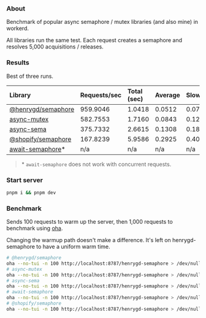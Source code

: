 ### About

Benchmark of popular async semaphore / mutex libraries (and also mine) in workerd.

All libraries run the same test. Each request creates a semaphore and resolves 5,000 acquisitions / releases.

### Results

Best of three runs.

| Library                                                                | Requests/sec | Total (sec) | Average | Slowest |
| :--------------------------------------------------------------------- | :----------- | :---------- | :------ | :------ |
| [@henrygd/semaphore](https://github.com/henrygd/semaphore)             | 959.9046     | 1.0418      | 0.0512  | 0.0772  |
| [async-mutex](https://www.npmjs.com/package/async-mutex)               | 582.7553     | 1.7160      | 0.0843  | 0.1221  |
| [async-sema](https://www.npmjs.com/package/async-sema)                 | 375.7332     | 2.6615      | 0.1308  | 0.1818  |
| [@shopify/semaphore](https://www.npmjs.com/package/@shopify/semaphore) | 167.8239     | 5.9586      | 0.2925  | 0.4063  |
| [await-semaphore](https://www.npmjs.com/package/await-semaphore)\*     | n/a          | n/a         | n/a     | n/a     |

> \* `await-semaphore` does not work with concurrent requests.

### Start server

```bash
pnpm i && pnpm dev
```

### Benchmark

Sends 100 requests to warm up the server, then 1,000 requests to benchmark using [oha](https://github.com/hatoo/oha).

Changing the warmup path doesn't make a difference. It's left on henrygd-semaphore to have a uniform warm time.

```bash
# @henrygd/semaphore
oha --no-tui -n 100 http://localhost:8787/henrygd-semaphore > /dev/null && oha -n 1000 http://localhost:8787/henrygd-semaphore
# async-mutex
oha --no-tui -n 100 http://localhost:8787/henrygd-semaphore > /dev/null && oha -n 1000 http://localhost:8787/async-mutex
# async-sema
oha --no-tui -n 100 http://localhost:8787/henrygd-semaphore > /dev/null && oha -n 1000 http://localhost:8787/async-sema
# await-semaphore
oha --no-tui -n 100 http://localhost:8787/henrygd-semaphore > /dev/null && oha -n 1000 http://localhost:8787/await-semaphore
# @shopify/semaphore
oha --no-tui -n 100 http://localhost:8787/henrygd-semaphore > /dev/null && oha -n 1000 http://localhost:8787/shopify-semaphore
```
